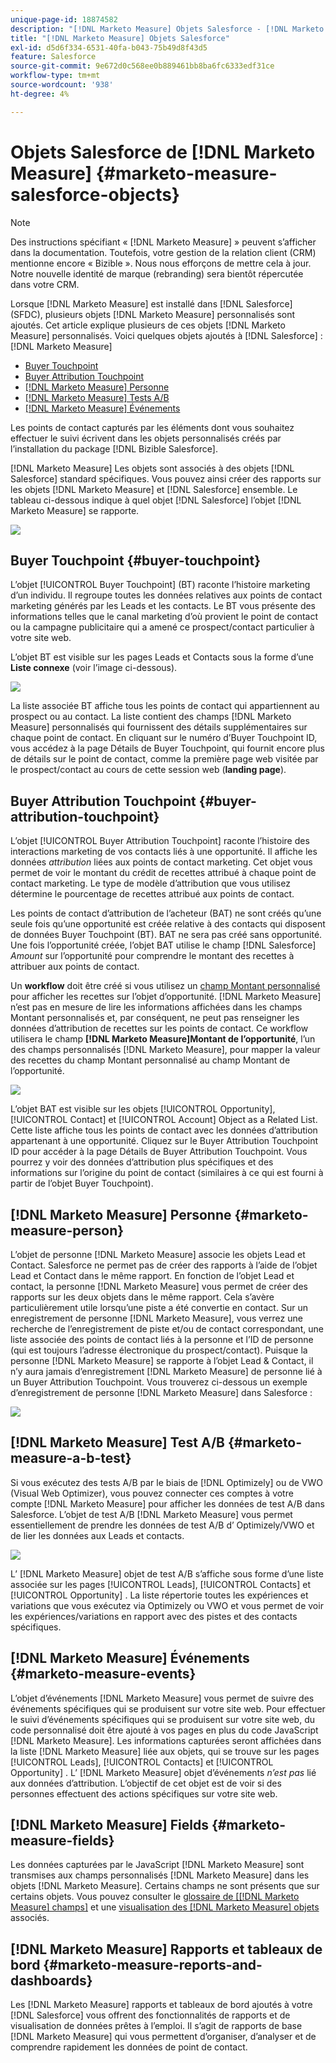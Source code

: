 ```yaml
---
unique-page-id: 18874582
description: "[!DNL Marketo Measure] Objets Salesforce - [!DNL Marketo Measure]"
title: "[!DNL Marketo Measure] Objets Salesforce"
exl-id: d5d6f334-6531-40fa-b043-75b49d8f43d5
feature: Salesforce
source-git-commit: 9e672d0c568ee0b889461bb8ba6fc6333edf31ce
workflow-type: tm+mt
source-wordcount: '938'
ht-degree: 4%

---
```


# Objets Salesforce de [!DNL Marketo Measure] {#marketo-measure-salesforce-objects}

>[!NOTE]
>
>Des instructions spécifiant « [!DNL Marketo Measure] » peuvent s’afficher dans la documentation. Toutefois, votre gestion de la relation client (CRM) mentionne encore « Bizible ». Nous nous efforçons de mettre cela à jour. Notre nouvelle identité de marque (rebranding) sera bientôt répercutée dans votre CRM.

Lorsque [!DNL Marketo Measure] est installé dans [!DNL Salesforce] (SFDC), plusieurs objets [!DNL Marketo Measure] personnalisés sont ajoutés. Cet article explique plusieurs de ces objets [!DNL Marketo Measure] personnalisés. Voici quelques objets ajoutés à [!DNL Salesforce] :[!DNL Marketo Measure]

* [Buyer Touchpoint](#touchpoint)
* [Buyer Attribution Touchpoint](#attribution)
* [[!DNL Marketo Measure] Personne](#person)
* [[!DNL Marketo Measure] Tests A/B](#ab)
* [[!DNL Marketo Measure] Événements](#events)

Les points de contact capturés par les éléments dont vous souhaitez effectuer le suivi écrivent dans les objets personnalisés créés par l’installation du package [!DNL Bizible Salesforce].

[!DNL Marketo Measure] Les objets sont associés à des objets [!DNL Salesforce] standard spécifiques. Vous pouvez ainsi créer des rapports sur les objets [!DNL Marketo Measure] et [!DNL Salesforce] ensemble. Le tableau ci-dessous indique à quel objet [!DNL Salesforce] l’objet [!DNL Marketo Measure] se rapporte.

![](assets/1-1.png)

## Buyer Touchpoint {#buyer-touchpoint}

L’objet [!UICONTROL Buyer Touchpoint] (BT) raconte l’histoire marketing d’un individu. Il regroupe toutes les données relatives aux points de contact marketing générés par les Leads et les contacts. Le BT vous présente des informations telles que le canal marketing d’où provient le point de contact ou la campagne publicitaire qui a amené ce prospect/contact particulier à votre site web.

L’objet BT est visible sur les pages Leads et Contacts sous la forme d’une **Liste connexe** (voir l’image ci-dessous).

![](assets/2-1.png)

La liste associée BT affiche tous les points de contact qui appartiennent au prospect ou au contact. La liste contient des champs [!DNL Marketo Measure] personnalisés qui fournissent des détails supplémentaires sur chaque point de contact. En cliquant sur le numéro d’Buyer Touchpoint ID, vous accédez à la page Détails de Buyer Touchpoint, qui fournit encore plus de détails sur le point de contact, comme la première page web visitée par le prospect/contact au cours de cette session web (**landing page**).

## Buyer Attribution Touchpoint {#buyer-attribution-touchpoint}

L’objet [!UICONTROL Buyer Attribution Touchpoint] raconte l’histoire des interactions marketing de vos contacts liés à une opportunité. Il affiche les données *attribution* liées aux points de contact marketing. Cet objet vous permet de voir le montant du crédit de recettes attribué à chaque point de contact marketing. Le type de modèle d’attribution que vous utilisez détermine le pourcentage de recettes attribué aux points de contact.

Les points de contact d’attribution de l’acheteur (BAT) ne sont créés qu’une seule fois qu’une opportunité est créée relative à des contacts qui disposent de données Buyer Touchpoint (BT). BAT ne sera pas créé sans opportunité. Une fois l’opportunité créée, l’objet BAT utilise le champ [!DNL Salesforce] *Amount* sur l’opportunité pour comprendre le montant des recettes à attribuer aux points de contact.

Un **workflow** doit être créé si vous utilisez un [champ Montant personnalisé](/help/advanced-marketo-measure-features/custom-revenue-amount/using-a-custom-revenue-amount-field.md) pour afficher les recettes sur l’objet d’opportunité. [!DNL Marketo Measure] n’est pas en mesure de lire les informations affichées dans les champs Montant personnalisés et, par conséquent, ne peut pas renseigner les données d’attribution de recettes sur les points de contact. Ce workflow utilisera le champ **[!DNL Marketo Measure]Montant de l’opportunité**, l’un des champs personnalisés [!DNL Marketo Measure], pour mapper la valeur des recettes du champ Montant personnalisé au champ Montant de l’opportunité.

![](assets/3-1.png)

L’objet BAT est visible sur les objets [!UICONTROL Opportunity], [!UICONTROL Contact] et [!UICONTROL Account] Object as a Related List. Cette liste affiche tous les points de contact avec les données d’attribution appartenant à une opportunité. Cliquez sur le Buyer Attribution Touchpoint ID pour accéder à la page Détails de Buyer Attribution Touchpoint. Vous pourrez y voir des données d’attribution plus spécifiques et des informations sur l’origine du point de contact (similaires à ce qui est fourni à partir de l’objet Buyer Touchpoint).

## [!DNL Marketo Measure] Personne {#marketo-measure-person}

L’objet de personne [!DNL Marketo Measure] associe les objets Lead et Contact. Salesforce ne permet pas de créer des rapports à l’aide de l’objet Lead et Contact dans le même rapport. En fonction de l’objet Lead et contact, la personne [!DNL Marketo Measure] vous permet de créer des rapports sur les deux objets dans le même rapport. Cela s’avère particulièrement utile lorsqu’une piste a été convertie en contact. Sur un enregistrement de personne [!DNL Marketo Measure], vous verrez une recherche de l’enregistrement de piste et/ou de contact correspondant, une liste associée des points de contact liés à la personne et l’ID de personne (qui est toujours l’adresse électronique du prospect/contact). Puisque la personne [!DNL Marketo Measure] se rapporte à l’objet Lead &amp; Contact, il n’y aura jamais d’enregistrement [!DNL Marketo Measure] de personne lié à un Buyer Attribution Touchpoint. Vous trouverez ci-dessous un exemple d’enregistrement de personne [!DNL Marketo Measure] dans Salesforce :

![](assets/4.png)

## [!DNL Marketo Measure] Test A/B {#marketo-measure-a-b-test}

Si vous exécutez des tests A/B par le biais de [!DNL Optimizely] ou de VWO (Visual Web Optimizer), vous pouvez connecter ces comptes à votre compte [!DNL Marketo Measure] pour afficher les données de test A/B dans Salesforce. L’objet de test A/B [!DNL Marketo Measure] vous permet essentiellement de prendre les données de test A/B d’ Optimizely/VWO et de lier les données aux Leads et contacts.

![](assets/5.png)

L’ [!DNL Marketo Measure] objet de test A/B s’affiche sous forme d’une liste associée sur les pages [!UICONTROL Leads], [!UICONTROL Contacts] et [!UICONTROL Opportunity] . La liste répertorie toutes les expériences et variations que vous exécutez via Optimizely ou VWO et vous permet de voir les expériences/variations en rapport avec des pistes et des contacts spécifiques.

## [!DNL Marketo Measure] Événements {#marketo-measure-events}

L’objet d’événements [!DNL Marketo Measure] vous permet de suivre des événements spécifiques qui se produisent sur votre site web. Pour effectuer le suivi d’événements spécifiques qui se produisent sur votre site web, du code personnalisé doit être ajouté à vos pages en plus du code JavaScript [!DNL Marketo Measure]. Les informations capturées seront affichées dans la liste [!DNL Marketo Measure] liée aux objets, qui se trouve sur les pages [!UICONTROL Leads], [!UICONTROL Contacts] et [!UICONTROL Opportunity] . L’ [!DNL Marketo Measure] objet d’événements *n’est pas* lié aux données d’attribution. L’objectif de cet objet est de voir si des personnes effectuent des actions spécifiques sur votre site web.

## [!DNL Marketo Measure] Fields {#marketo-measure-fields}

Les données capturées par le JavaScript [!DNL Marketo Measure] sont transmises aux champs personnalisés [!DNL Marketo Measure] dans les objets [!DNL Marketo Measure]. Certains champs ne sont présents que sur certains objets. Vous pouvez consulter le [glossaire de [[!DNL Marketo Measure] champs]](/help/introduction-to-marketo-measure/overview-resources/glossary-of-marketo-measure-fields.md) et une [visualisation des  [!DNL Marketo Measure] objets](/help/configuration-and-setup/marketo-measure-and-salesforce/marketo-measure-object-and-field-taxonomy.md) associés.

## [!DNL Marketo Measure] Rapports et tableaux de bord {#marketo-measure-reports-and-dashboards}

Les [!DNL Marketo Measure] rapports et tableaux de bord ajoutés à votre [!DNL Salesforce] vous offrent des fonctionnalités de rapports et de visualisation de données prêtes à l’emploi. Il s’agit de rapports de base [!DNL Marketo Measure] qui vous permettent d’organiser, d’analyser et de comprendre rapidement les données de point de contact.
